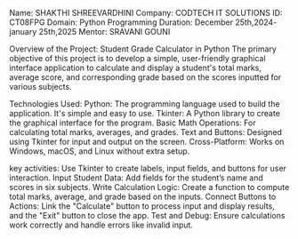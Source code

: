 Name: SHAKTHI SHREEVARDHINI
Company: CODTECH IT SOLUTIONS
ID: CT08FPG
Domain: Python Programming
Duration: December 25th,2024- january 25th,2025
Mentor: SRAVANI GOUNI

Overview of the Project:
Student Grade Calculator in Python
     The primary objective of this project is to develop a simple, user-friendly graphical interface application to calculate and display a student's total marks, average score, and corresponding grade based on the scores inputted for various subjects.

Technologies Used:
Python: The programming language used to build the application. It's simple and easy to use.
Tkinter: A Python library to create the graphical interface for the program.
Basic Math Operations: For calculating total marks, averages, and grades.
Text and Buttons: Designed using Tkinter for input and output on the screen.
Cross-Platform: Works on Windows, macOS, and Linux without extra setup.

key activities:
Use Tkinter to create labels, input fields, and buttons for user interaction.
Input Student Data: Add fields for the student’s name and scores in six subjects.
Write Calculation Logic: Create a function to compute total marks, average, and grade based on the inputs.
Connect Buttons to Actions: Link the "Calculate" button to process input and display results, and the "Exit" button to close the app.
Test and Debug: Ensure calculations work correctly and handle errors like invalid input.


       
